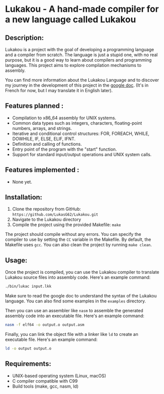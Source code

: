 # Lukakou - A hand-made compiler for a new language called Lukakou

## Description:

Lukakou is a project with the goal of developing a programming language and a compiler from scratch. The language is just a stupid one, with no real purpose, but it is a good way to learn about compilers and programming languages. This project aims to explore compilation mechanisms to assembly.

You can find more information about the Lukakou Language and to discover my journey in the development of this project in the [google doc](https://docs.google.com/document/d/1yH_NcJOKdF3nAJuB_L3KP5aXJXypyiT7SzUAfhG4d58/edit?usp=sharing). (It's in French for now, but I may translate it in English later).

## Features planned :

- Compilation to x86_64 assembly for UNIX systems.
- Common data types such as integers, characters, floating-point numbers, arrays, and strings.
- Iterative and conditional control structures: FOR, FOREACH, WHILE, DOWHILE, IF, ELSE, ELIF, IFNT.
- Definition and calling of functions.
- Entry point of the program with the "start" function.
- Support for standard input/output operations and UNIX system calls.

## Features implemented :
- None yet.

## Installation:

1. Clone the repository from GitHub: `https://github.com/LukasG62/Lukakou.git`
2. Navigate to the Lukakou directory
3. Compile the project using the provided Makefile: `make`

The project should compile without any errors. You can specify the compiler to use by setting the `CC` variable in the Makefile. By default, the Makefile uses `gcc`.
You can also clean the project by running `make clean`.

## Usage:

Once the project is compiled, you can use the Lukakou compiler to translate Lukakou source files into assembly code. Here's an example command:

```bash
./bin/lukac input.lkk
```
Make sure to read the google doc to understand the syntax of the Lukakou language. You can also find some examples in the `examples` directory.

Then you can use an assembler like `nasm` to assemble the generated assembly code into an executable file. Here's an example command:
```bash
nasm -f elf64 -o output.o output.asm
```
Finally, you can link the object file with a linker like `ld` to create an executable file. Here's an example command:
```bash
ld -o output output.o
```

## Requirements:

- UNIX-based operating system (Linux, macOS)
- C compiler compatible with C99
- Build tools (make, gcc, nasm, ld)
